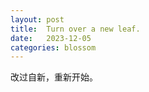 ```yaml
---
layout: post
title:  Turn over a new leaf.
date:   2023-12-05
categories: blossom
---
```


改过自新，重新开始。
